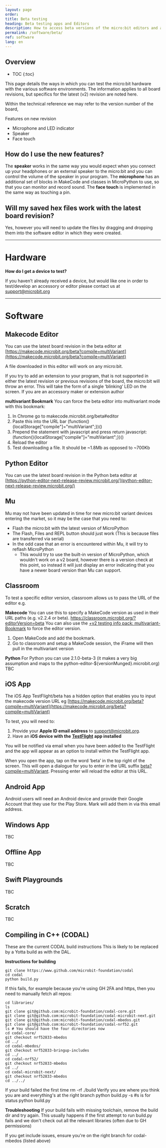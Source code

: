 ```yaml
---
layout: page
order:
title: Beta testing
heading: Beta testing apps and Editors  
description: How to access beta versions of the micro:bit editors and apps
permalink: /software/beta/
ref: software
lang: en
---
```

## Overview

* TOC
{:toc}

This page details the ways in which you can test the micro:bit hardware with the various software environments.
The information applies to all board revisions, but specifics for the latest (v2) revision are noted here.

Within the technical reference we may refer to the version number of the board, 

Features on new revision 

- Microphone and LED indicator
- Speaker
- Face touch

## How do I use the new features?

The **speaker** works in the same way you would expect when you connect up your headphones or an external speaker to the micro:bit and you can control the volume of the speaker in your program. 
The **microphone** has an additional set of blocks in MakeCode and classes in MicroPython to use, so that you can monitor and record sound. 
The **face touch** is implemented in the same way as touching a pin.


## Will my saved hex files work with the latest board revision?

Yes, however you will need to update the files by dragging and dropping them into the software editor in which they were created.


----------
# Hardware

**How do I get a device to test?**

If you haven’t already received a device, but would like one in order to test/develop an accessory or editor please contact us at [support@microbit.org](mailto:support@microbit.org)

----------
# Software

## Makecode Editor

You can use the latest board revision in the beta editor at  [https://makecode.microbit.org/beta?compile=multiVariant](https://makecode.microbit.org/beta?compile=multiVariant)

A file downloaded in this editor will work on any micro:bit.

If you try to add an extension to your program, that is not supported in either the latest revision or previous revisions of the board, the micro:bit will throw an error. This will take the form of a single ‘blinking’ LED on the screen. If you are an accessory maker or extension author

**multivariant Bookmark**
You can force the beta editor into multivariant mode with this bookmark:

1. In Chrome go to makecode.microbit.org/beta#editor
2. Paste  this into the URL bar
    (function(){localStorage["compile"]="multiVariant";})()
3. Prepend the statement with javascript and press return
    javascript:(function(){localStorage["compile"]="multiVariant";})()
4. Reload the editor
5. Test downloading a file. It should be ~1.8Mb as opposed to ~700Kb

## Python Editor

You can use the latest board revision in the Python beta editor at  [https://python-editor-next-release-review.microbit.org/](python-editor-next-release-review.microbit.org/)

## Mu

Mu may not have been updated in time for new micro:bit variant devices entering the market, so it may be the case that you need to:

- Flash the micro:bit with the latest version of MicroPython
- The Flash, Files and REPL button should just work (This is because files are transferred via serial)
- In the odd case that an error is encountered within Mu, it will try to reflash MicroPython
    - This would try to use the built-in version of MicroPython, which wouldn't work on a v2 board, however there is a version check at this point, so instead it will just display an error indicating that you have a newer board version than Mu can support.

## Classroom

To test a specific editor version, classroom allows us to pass the URL of the editor e.g. 

**Makecode**
You can use this to specify a MakeCode version as used in their URL
paths (e.g. v2.2.4 or beta). 
https://classroom.microbit.org/?editorVersion=beta
You can also use the [+v2 testing info pack: multivariant-Bookmark](https://paper.dropbox.com/doc/v2-testing-info-pack-multivariant-Bookmark-suquZ9PBQPwOLkKG0OEab#:h2=multivariant-Bookmark) to force the editor version.

1. Open MakeCode and add the bookmark.
2. Go to classroom and setup a MakeCode session, the iFrame will then pull in the multivariant version

**Python**
For Python you can use 2.1.0-beta-3 (it makes a very big assumption and
maps to the python-editor-${versionMunged}.microbit.org)
TBC

## iOS App

The iOS App TestFlight/beta has a hidden option that enables you to input the makecode version URL eg  [https://makecode.microbit.org/beta?compile=multiVariant](https://makecode.microbit.org/beta?compile=multiVariant)

To test, you will need to:


1. Provide your **Apple ID email address** to support@microbit.org.
2. Have an **iOS device with the** [**TestFlight**](https://testflight.apple.com/) **app installed**

You will be notified via email when you have been added to the TestFlight and the app will appear as an option to install within the TestFlight app.

When you open the app, tap on the word ‘beta’ in the top right of the screen. This will open a dialogue for you to enter in the URL suffix [beta?compile=multiVariant](https://makecode.microbit.org/beta?compile=multiVariant). Pressing enter will reload the editor at this URL.

## Android App

Android users will need an Android device and provide their Google Account that they use for the Play Store. Mark will add them in via this email address.

## Windows App

TBC

## Offline App

TBC

## Swift Playgrounds

TBC


## Scratch

TBC


## Compiling in C++ (CODAL)

These are the current CODAL build instructions  This is likely to be replaced by a Yotta build as with the DAL.

**Instructions for building**

    git clone https://www.github.com/microbit-foundation/codal
    cd codal
    python build.py

If this fails, for example because you're using GH 2FA and https, then you need to manually fetch all repos:


    cd libraries/
    ls
    git clone git@github.com:microbit-foundation/codal-core.git
    git clone git@github.com:microbit-foundation/codal-microbit-next.git
    git clone git@github.com:microbit-foundation/codal-mbedos.git
    git clone git@github.com:microbit-foundation/codal-nrf52.git
    ls # You should have the four directories now
    cd codal-core/
    git checkout nrf52833-mbedos
    cd ../
    cd codal-mbedos/
    git checkout nrf52833-bringup-includes 
    cd ../
    cd codal-nrf52/
    git checkout nrf52833-mbedos
    cd ../
    cd codal-microbit-next/
    git checkout nrf52833-mbedos
    cd ../../

If your build failed the first time
    rm -rf ./build
Verify you are where you think you are and everything's at the right branch
    python build.py -s #s is for status
    python build.py

**Troubleshooting**
If your build fails with missing toolchain, remove the build dir and try again. This usually happens if the first attempt to run build.py fails and we don't check out all the relevant libraries (often due to GH permissions)

If you get include issues, ensure you're on the right branch for codal-mbedos (listed above)

